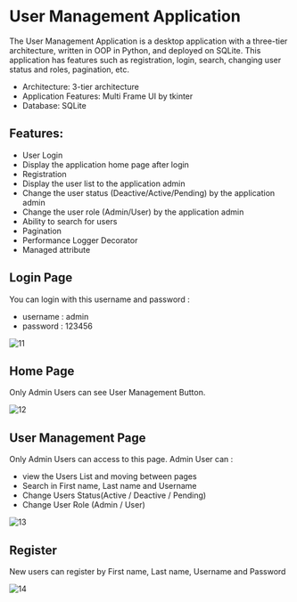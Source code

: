 # User Management Application
The User Management Application is a desktop application with a three-tier architecture, written in OOP in Python, and deployed on SQLite.
This application has features such as registration, login, search, changing user status and roles, pagination, etc.

- Architecture: 3-tier architecture
- Application Features: Multi Frame UI by tkinter
- Database: SQLite

## Features:
- User Login
- Display the application home page after login
- Registration
- Display the user list to the application admin
- Change the user status (Deactive/Active/Pending) by the application admin
- Change the user role (Admin/User) by the application admin
- Ability to search for users
- Pagination
- Performance Logger Decorator
- Managed attribute

## Login Page
You can login with this username and password :
- username : admin
- password : 123456

![11](https://github.com/user-attachments/assets/1f02b0c3-77e4-4b95-b9fe-afc5625cbda3)

## Home Page
Only Admin Users can see User Management Button.

![12](https://github.com/user-attachments/assets/8c9c1961-f6e2-4fbe-b917-dd4c3dde6bde)

## User Management Page
Only Admin Users can access to this page.
Admin User can :
- view the Users List and moving between pages 
- Search in First name, Last name and Username
- Change Users Status(Active / Deactive / Pending)
- Change User Role (Admin / User)

![13](https://github.com/user-attachments/assets/823ddd92-a052-4b3e-a382-6d3ac6679b13)

## Register 
New users can register by First name, Last name, Username and Password

![14](https://github.com/user-attachments/assets/c7c28789-025a-4114-9dcb-2712717e2097)
